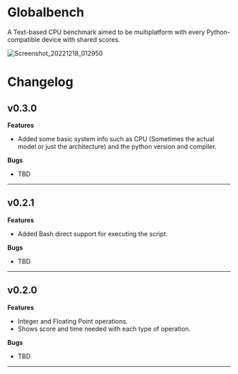 # Globalbench
A Text-based CPU benchmark aimed to be multiplatform with every Python-compatible device with shared scores.

![Screenshot_20221218_012950](https://user-images.githubusercontent.com/84983282/208271360-d12cd568-3c80-4f76-8dfe-26c9a0c3aa82.png)

# Changelog

<h2>v0.3.0</h2>

<b>Features</b>

- Added some basic system info such as CPU (Sometimes the actual model or just the architecture) and the python version and compiler.

<b>Bugs</b>

- TBD

<hr>

<h2>v0.2.1</h2>

<b>Features</b>

- Added Bash direct support for executing the script.

<b>Bugs</b>

- TBD

<hr>

<h2>v0.2.0</h2>

<b>Features</b>

- Integer and Floating Point operations.
- Shows score and time needed with each type of operation.

<b>Bugs</b>

- TBD

<hr>

